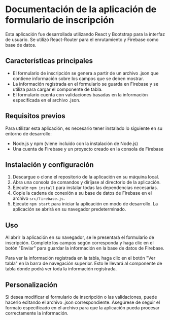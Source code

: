# Documentación de la aplicación de formulario de inscripción

Esta aplicación fue desarrollada utilizando React y Bootstrap para la interfaz de usuario. Se utilizó React-Router para el enrutamiento y Firebase como base de datos.

## Características principales

- El formulario de inscripción se genera a partir de un archivo .json que contiene información sobre los campos que se deben mostrar.
- La información registrada en el formulario se guarda en Firebase y se utiliza para cargar el componente de tabla.
- El formulario cuenta con validaciones basadas en la información especificada en el archivo .json.

## Requisitos previos

Para utilizar esta aplicación, es necesario tener instalado lo siguiente en su entorno de desarrollo:

- Node.js y npm (viene incluido con la instalación de Node.js)
- Una cuenta de Firebase y un proyecto creado en la consola de Firebase

## Instalación y configuración

1. Descargue o clone el repositorio de la aplicación en su máquina local.
2. Abra una consola de comandos y diríjase al directorio de la aplicación.
3. Ejecute `npm install` para instalar todas las dependencias necesarias.
4. Copie la cadena de conexión a su base de datos de Firebase en el archivo `src/firebase.js`.
5. Ejecute `npm start` para iniciar la aplicación en modo de desarrollo. La aplicación se abrirá en su navegador predeterminado.

## Uso

Al abrir la aplicación en su navegador, se le presentará el formulario de inscripción. Complete los campos según corresponda y haga clic en el botón "Enviar" para guardar la información en la base de datos de Firebase.

Para ver la información registrada en la tabla, haga clic en el botón "Ver tabla" en la barra de navegación superior. Esto le llevará al componente de tabla donde podrá ver toda la información registrada.

## Personalización

Si desea modificar el formulario de inscripción o las validaciones, puede hacerlo editando el archivo .json correspondiente. Asegúrese de seguir el formato especificado en el archivo para que la aplicación pueda procesar correctamente la información.
